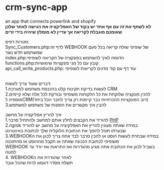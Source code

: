 # crm-sync-app
an app that connects powerlink and shopify
<br/>
**לא לשתף את זה עם אף אחד יש בקוד של האפליקציה את הגישה לאתר שלכן שאומנם מוגבלת לקריאה אך עדיין לא מומלץ שיהיה בידי זרים**


מטרות דפים:<br/>
Sync_Customers.php:לדף זה WEBHOOK של שופיפי שולח קריאה בכל פעם שמשתמש חדש נוצר<br/>
index.php:הדגמה לאיך להשתמש בפונקציה של הקריאה לשופיפי<br/>
functions.php:קובץ עם כל מני פונקציות שימושיות<br/>
api_call_write_products.php: עוד דף עם קוד מדגים לקריאות לשופיפי<br/>
<br/>

דברים שעוד צריך לעשות:<br/>
1.לעשות בדיקת תקינות קלט בהכנסת משתמש למערכת CRM<br/>
2.להכין פונקציה שלוקחת את כל הלקוחות משופיפי ובודקת לכל אלה שלא קיימים מוספיה לCRM(רוב הפונקציות ההכרחיות כבר קיימות רק צריך לחבר הכל ביחד)<br/>
3.להבין איך מקשרים את הזמנות של משתמש למשתמש<br/>

איך להריץ אפליקציה על מחשב<br/> 
1.להוריד את הקבצים לחלץ אותם למחשב ולהתחיל סרבר [PHP](https://youtu.be/OK_JCtrrv-c?t=695)<br/>
2.ngrok במידה שאתה מעונין להריץ את האפלקיציה על מחשב יש להוריד <br/>
 שבערתו תוכל להפוך את הכתובת הלוקלית שלך לכתובת באינטרנט<br/>
3.WEBHOOKבמידה שבחרת לעשות הוסט או להכין סרבר לבד אתה צריך לכוון את ה <br/> 
משופיפי לכתובת הנכונה שאתה או תקבל מההוסט או מהתוכנה <br/>
WEBHOOK בשביל  לכוון את הכתובת אתה מגיע מהגדרות ואז התראות ואז יורד עד למטה<br/>
4. WEBHOOKלאחר שהגדרת את ה<br/>
 תשלח מסדר דוגמא לרות שהכל עובד<br/>

